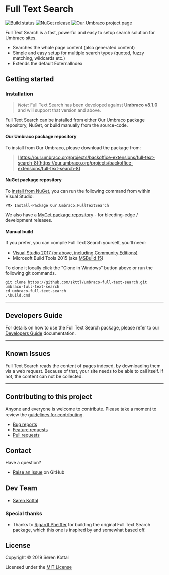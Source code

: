 # Full Text Search

[![Build status](https://img.shields.io/appveyor/ci/skttl/umbraco-full-text-search.svg)](https://ci.appveyor.com/project/skttl/umbraco-full-text-search)
[![NuGet release](https://img.shields.io/nuget/v/Our.Umbraco.FullTextSearch.svg)](https://www.nuget.org/packages/Our.Umbraco.FullTextSearch)
[![Our Umbraco project page](https://img.shields.io/badge/our-umbraco-orange.svg)](https://our.umbraco.org/projects/backoffice-extensions/full-text-search-8)

Full Text Search is a fast, powerful and easy to setup search solution for Umbraco sites.

  - Searches the whole page content (also generated content)
  - Simple and easy setup for multiple search types (quoted, fuzzy matching, wildcards etc.)
  - Extends the default ExternalIndex

## Getting started

### Installation
> *Note:* Full Text Search has been developed against **Umbraco v8.1.0** and will support that version and above.

Full Text Search can be installed from either Our Umbraco package repository, NuGet, or build manually from the source-code.

#### Our Umbraco package repository

To install from Our Umbraco, please download the package from:

> [https://our.umbraco.org/projects/backoffice-extensions/full-text-search-8](https://our.umbraco.org/projects/backoffice-extensions/full-text-search-8)

#### NuGet package repository

To [install from NuGet](https://www.nuget.org/packages/Our.Umbraco.FullTextSearch), you can run the following command from within Visual Studio:

	PM> Install-Package Our.Umbraco.FullTextSearch

We also have a [MyGet package repository](https://www.myget.org/gallery/umbraco-packages) - for bleeding-edge / development releases.

#### Manual build

If you prefer, you can compile  Full Text Search yourself, you'll need:

* [Visual Studio 2017 (or above, including Community Editions)](https://www.visualstudio.com/downloads/)
* Microsoft Build Tools 2015 (aka [MSBuild 15](https://www.microsoft.com/en-us/download/details.aspx?id=48159))

To clone it locally click the "Clone in Windows" button above or run the following git commands.

	git clone https://github.com/skttl/umbraco-full-text-search.git umbraco-full-text-search
	cd umbraco-full-text-search
	.\build.cmd

---

## Developers Guide

For details on how to use the Full Text Search package, please refer to our [Developers Guide](docs/developers-guide.md) documentation.

---

## Known Issues

Full Text Search reads the content of pages indexed, by downloading them via a web request. Because of that, your site needs to be able to call itself. If not, the content can not be collected.

---

## Contributing to this project

Anyone and everyone is welcome to contribute. Please take a moment to review the [guidelines for contributing](CONTRIBUTING.md).

* [Bug reports](CONTRIBUTING.md#bugs)
* [Feature requests](CONTRIBUTING.md#features)
* [Pull requests](CONTRIBUTING.md#pull-requests)


## Contact

Have a question?

* [Raise an issue](https://github.com/skttl/umbraco-full-text-search/issues) on GitHub


## Dev Team

* [Søren Kottal](https://github.com/skttl)

### Special thanks

* Thanks to [Rigardt Pheiffer](https://github.com/rigardtpheiffer) for building the original Full Text Search package, which this one is inspired by and somewhat based off.


## License

Copyright &copy; 2019 Søren Kottal

Licensed under the [MIT License](LICENSE.md)